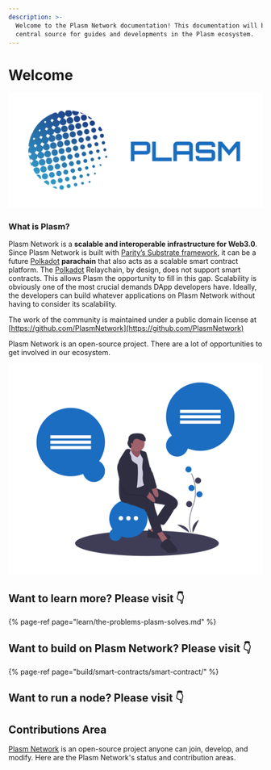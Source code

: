 ```yaml
---
description: >-
  Welcome to the Plasm Network documentation! This documentation will be your
  central source for guides and developments in the Plasm ecosystem.
---
```


# Welcome

![](.gitbook/assets/sukurnshotto-2020-05-27-200702png.png)

### What is Plasm?

Plasm Network is a **scalable and interoperable infrastructure for Web3.0**. Since Plasm Network is built with [Parity’s Substrate framework](https://www.substrate.io/), it can be a future [Polkadot](https://polkadot.network/) **parachain** that also acts as a scalable smart contract platform. The [Polkadot](https://polkadot.network/) Relaychain, by design, does not support smart contracts. This allows Plasm the opportunity to fill in this gap. Scalability is obviously one of the most crucial demands DApp developers have. Ideally, the developers can build whatever applications on Plasm Network without having to consider its scalability.

The work of the community is maintained under a public domain license at  
[https://github.com/PlasmNetwork](https://github.com/PlasmNetwork)

Plasm Network is an open-source project. There are a lot of opportunities to get involved in our ecosystem. 

![](.gitbook/assets/undraw_ideas_s70l-1-.png)

## Want to learn more? Please visit 👇

{% page-ref page="learn/the-problems-plasm-solves.md" %}

## Want to build on Plasm Network? Please visit 👇

{% page-ref page="build/smart-contracts/smart-contract/" %}

## Want to run a node? Please visit 👇

## Contributions Area

[Plasm Network](https://www.plasmnet.io/) is an open-source project anyone can join, develop, and modify. Here are the Plasm  Network's status and contribution areas.

